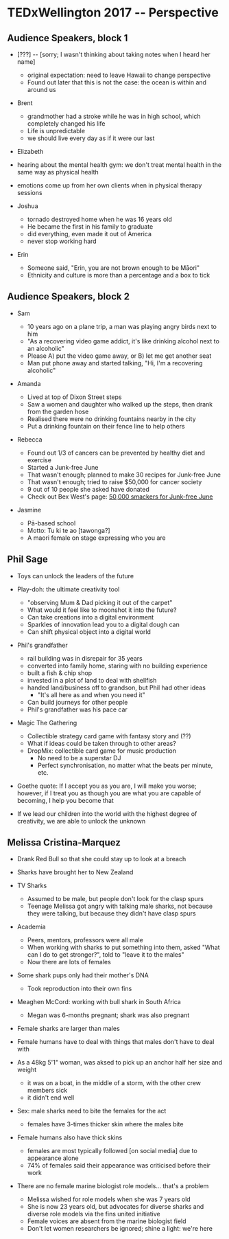 # TEDxWellington 2017 -- Perspective

## Audience Speakers, block 1

* [???] -- [sorry; I wasn't thinking about taking notes when I heard her name]
  * original expectation: need to leave Hawaii to change perspective
  * Found out later that this is not the case: the ocean is within and
    around us

* Brent
  * grandmother had a stroke while he was in high school, which
  completely changed his life
  * Life is unpredictable
  * we should live every day as if it were our last

* Elizabeth
 * hearing about the mental health gym: we don't treat
 mental health in the same way as physical health
 * emotions come up from her own clients when in physical therapy sessions

* Joshua
  * tornado destroyed home when he was 16 years old
  * He became the first in his family to graduate
  * did everything, even made it out of America
  * never stop working hard

* Erin
  * Someone said, "Erin, you are not brown enough to be Māori"
  * Ethnicity and culture is more than a percentage and a box to tick

## Audience Speakers, block 2

* Sam
  * 10 years ago on a plane trip, a man was playing angry birds next to him
  * "As a recovering video game addict, it's like drinking alcohol next to an alcoholic"
  * Please A) put the video game away, or B) let me get another seat
  * Man put phone away and started talking, "Hi, I'm a recovering alcoholic"

* Amanda
  * Lived at top of Dixon Street steps
  * Saw a women and daughter who walked up the steps, then drank from the garden hose
  * Realised there were no drinking fountains nearby in the city
  * Put a drinking fountain on their fence line to help others

* Rebecca
  * Found out 1/3 of cancers can be prevented by healthy diet and exercise
  * Started a Junk-free June
  * That wasn't enough; planned to make 30 recipes for Junk-free June
  * That wasn't enough; tried to raise $50,000 for cancer society
  * 9 out of 10 people she asked have donated
  * Check out Bex West's page: [50,000 smackers for Junk-free June](https://nz.junkfreejune.org/participants-and-groups/bex-west)

* Jasmine
  * Pā-based school
  * Motto: Tu ki te ao [tawonga?]
  * A maori female on stage expressing who you are

## Phil Sage

* Toys can unlock the leaders of the future

* Play-doh: the ultimate creativity tool
  * "observing Mum & Dad picking it out of the carpet"
  * What would it feel like to moonshot it into the future?
  * Can take creations into a digital environment
  * Sparkles of innovation lead you to a digital dough can
  * Can shift physical object into a digital world

* Phil's grandfather
  * rail building was in disrepair for 35 years
  * converted into family home, staring with no building experience
  * built a fish & chip shop
  * invested in a plot of land to deal with shellfish
  * handed land/business off to grandson, but Phil had other ideas
    * "It's all here as and when you need it"
  * Can build journeys for other people
  * Phil's grandfather was his pace car

* Magic The Gathering
  * Collectible strategy card game with fantasy story and (??)
  * What if ideas could be taken through to other areas?
  * DropMix: collectible card game for music production
    * No need to be a superstar DJ
    * Perfect synchronisation, no matter what the beats per minute, etc.

* Goethe quote: If I accept you as you are, I will make you worse;
  however, if I treat you as though you are what you are capable of
  becoming, I help you become that

* If we lead our children into the world with the highest degree of
  creativity, we are able to unlock the unknown

## Melissa Cristina-Marquez

* Drank Red Bull so that she could stay up to look at a breach
* Sharks have brought her to New Zealand

* TV Sharks
  * Assumed to be male, but people don't look for the clasp spurs
  * Teenage Melissa got angry with talking male sharks, not because
    they were talking, but because they didn't have clasp spurs

* Academia
  * Peers, mentors, professors were all male
  * When working with sharks to put something into them, asked "What can
    I do to get stronger?", told to "leave it to the males"
  * Now there are lots of females

* Some shark pups only had their mother's DNA
  * Took reproduction into their own fins

* Meaghen McCord: working with bull shark in South Africa
  * Megan was 6-months pregnant; shark was also pregnant

* Female sharks are larger than males

* Female humans have to deal with things that males don't have to deal with

* As a 48kg 5'1" woman, was aksed to pick up an anchor half her size and weight
  * it was on a boat, in the middle of a storm, with the other crew members sick
  * it didn't end well

* Sex: male sharks need to bite the females for the act
  * females have 3-times thicker skin where the males bite

* Female humans also have thick skins
  * females are most typically followed [on social media] due to appearance alone
  * 74% of females said their appearance was criticised before their work

* There are no female marine biologist role models... that's a problem
  * Melissa wished for role models when she was 7 years old
  * She is now 23 years old, but advocates for diverse sharks and
  diverse role models via the fins united initiative
  * Female voices are absent from the marine biologist field
  * Don't let women researchers be ignored; shine a light: we're here
